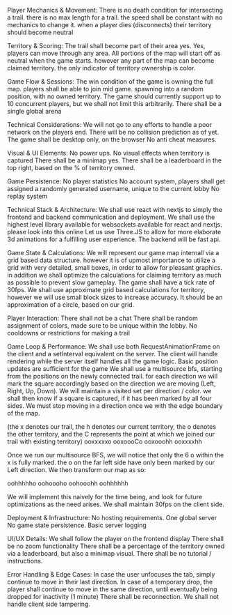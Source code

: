 Player Mechanics & Movement:
There is no death condition for intersecting a trail.
there is no max length for a trail.
the speed shall be constant with no mechanics to change it.
when a player dies (disconnects) their territory should become neutral

Territory & Scoring:
The trail shall become part of their area yes.
Yes, players can move through any area.
All portions of the map will start off as neutral when the game starts. however any part of the map can become claimed territory.
the only indicator of territory ownership is color.

Game Flow & Sessions:
The win condition of the game is owning the full map.
players shall be able to join mid game. spawning into a random position, with no owned territory.
The game should currently support up to 10 concurrent players, but we shall not limit this arbitrarily.
There shall be a single global arena

Technical Considerations:
We will not go to any efforts to handle a poor network on the players end.
There will be no collision prediction as of yet.
The game shall be desktop only, on the browser
No anti cheat measures.

Visual & UI Elements:
No power ups.
No visual effects when territory is captured
There shall be a minimap yes.
There shall be a leaderboard in the top right, based on the % of territory owned.

Game Persistence:
No player statistics
No account system, players shall get assigned a randomly generated username, unique to the current lobby
No replay system

Technical Stack & Architecture:
We shall use react with nextjs to simply the frontend and backend communication and deployment.
We shall use the highest level library available for websockets available for react and nextjs. please look into this online
Let us use Three.JS to allow for more elaborate 3d animations for a fulfilling user experience.
The backend will be fast api.

Game State & Calculations:
We will represent our game map internall via a grid based data structure. however it is of upmost importance to utilize a grid with very detailed, small boxes, in order to allow for pleasant graphics. in addition we shall optimize the calculations for claiming territory as much as possible to prevent slow gameplay.
The game shall have a tick rate of 30fps.
We shall use approximate grid based calculations for territory, however we will use small block sizes to increase accuracy.
It should be an approximation of a circle, based on our grid.

Player Interaction:
There shall not be a chat
There shall be random assignment of colors, made sure to be unique within the lobby.
No cooldowns or restrictions for making a trail

Game Loop & Performance:
We shall use both RequestAnimationFrame on the client and a setInterval equivalent on the server. The client will handle rendering while the server itself handles all the game logic.
Basic position updates are sufficient for the game
We shall use a multisource bfs, starting from the positions on the newly connected trail. for each direction we will mark the square accordingly based on the direction we are moving (Left, Right, Up, Down). We will maintain a visited set per direction / color. we shall then know if a square is captured, if it has been marked by all four sides. We must stop moving in a direction once we with the edge boundary of the map.

(the x denotes our trail, the h denotes our current territory, the o denotes the other territory, and the C represents the point at which we joined our trail with existing territory)
ooxxxxxo
ooxoooCo
ooxooohh
ooxxxxhh

Once we run our multisource BFS, we will notice that only the 6 o within the x is fully marked. the o on the far left side have only been marked by our Left direction. We then transform our map as so:

oohhhhho
oohoooho
oohooohh
oohhhhhh

We will implement this naively for the time being, and look for future optimizations as the need arises.
We shall maintain 30fps on the client side.

Deployment & Infrastructure:
No hosting requirements.
One global server
No game state persistence.
Basic server logging

UI/UX Details:
We shall follow the player on the frontend display
There shall be no zoom functionality
There shall be a percentage of the territory owned via a leaderboard, but also a minimap visual.
There shall be no tutorial / instructions.

Error Handling & Edge Cases:
In case the user unfocuses the tab, simply continue to move in their last direction.
In case of a temporary drop, the player shall continue to move in the same direction, until eventually being dropped for inactivity (1 minute)
There shall be reconnection.
We shall not handle client side tampering.
